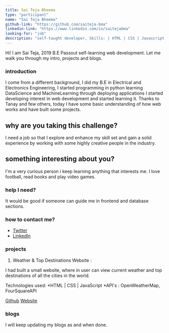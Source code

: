 ```yaml
---
title: Sai Teja Bheema
type: "participant"
name: "Sai Teja Bheema"
github-link: "https://github.com/saiteja-bma"
linkedin-link: "https://www.linkedin.com/in/saitejabma"
looking-for: "job"
description: "self-taught developer, Skills: | HTML | CSS | Javascript | learning React | MachineLearning | Python  "
---
```


Hi! I am Sai Teja, 2019 B.E Passout self-learning web development. Let me walk you through my intro, projects and blogs.

### introduction

I come from a different background, I did my B.E in Electrical and Electronics Engineering, I started programming in python learning DataScience and MachineLearning through deploying applications I started developing interest in web development and started learning it. Thanks to Tanay and few others, today I have some basic understanding of how web works and have built some projects.
  

## why are you taking this challenge?

I need a job so that I explore and enhance my skill set and gain a solid experience by working with some highly creative people in the industry.

## something interesting about you?

I'm a very curious person i keep learning anything that interests me. I love football, read books and play video games.

### help I need?

It would be good if someone can guide me in frontend and database sections.

### how to contact me?

- [Twitter](https://twitter.com/B_ma634)
- [LinkedIn](https://www.linkedin.com/in/saitejabma)

### projects

1. Weather & Top Destinations Website :

I had built a small website, where in user can view current weather and top destinations of all the cities in the world. 

Technologies used:
 *HTML | CSS | JavaScript
 *API's : OpenWeatherMap, FourSquareAPI 
 

[Github](https://github.com/saiteja-bma/Voyage-WebApp)
[Website](https://voyagebma.netlify.app/)



### blogs

 I will keep updating my blogs as and when done.


